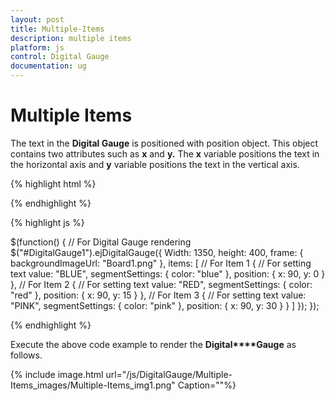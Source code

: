 ```yaml
---
layout: post
title: Multiple-Items
description: multiple items 
platform: js
control: Digital Gauge
documentation: ug
---
```


# Multiple Items 

The text in the **Digital Gauge** is positioned with position object. This object contains two attributes such as **x** and **y.** The **x** variable positions the text in the horizontal axis and **y** variable positions the text in the vertical axis.

{% highlight html %}

<div id="DigitalGauge1"></div>

{% endhighlight %}

{% highlight js %}

 $(function() {
    // For Digital Gauge rendering
    $("#DigitalGauge1").ejDigitalGauge({
        Width: 1350,
        height: 400,
        frame: {
            backgroundImageUrl: "Board1.png"
        },
        items: [
            // For Item 1
            {
                // For setting text
                value: "BLUE",
                segmentSettings: {
                    color: "blue"
                },
                position: {
                    x: 90,
                    y: 0
                }
            },
            // For Item 2
            {
                // For setting text
                value: "RED",
                segmentSettings: {
                    color: "red"
                },
                position: {
                    x: 90,
                    y: 15
                }
            },
            // For Item 3
            {
                // For setting text
                value: "PINK",
                segmentSettings: {
                    color: "pink"
                },
                position: {
                    x: 90,
                    y: 30
                }
            }
        ]
    });
});


{% endhighlight %}

Execute the above code example to render the **Digital****Gauge** as follows.

{% include image.html url="/js/DigitalGauge/Multiple-Items_images/Multiple-Items_img1.png" Caption=""%}

